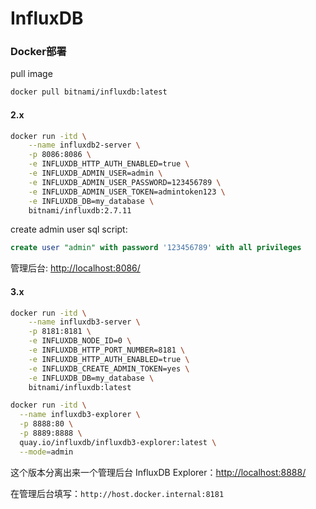 # InfluxDB

### Docker部署

pull image

```bash
docker pull bitnami/influxdb:latest
```

#### 2.x

```bash
docker run -itd \
    --name influxdb2-server \
    -p 8086:8086 \
    -e INFLUXDB_HTTP_AUTH_ENABLED=true \
    -e INFLUXDB_ADMIN_USER=admin \
    -e INFLUXDB_ADMIN_USER_PASSWORD=123456789 \
    -e INFLUXDB_ADMIN_USER_TOKEN=admintoken123 \
    -e INFLUXDB_DB=my_database \
    bitnami/influxdb:2.7.11
```

create admin user sql script:

```sql
create user "admin" with password '123456789' with all privileges
```

管理后台: <http://localhost:8086/>

#### 3.x

```bash
docker run -itd \
    --name influxdb3-server \
    -p 8181:8181 \
    -e INFLUXDB_NODE_ID=0 \
    -e INFLUXDB_HTTP_PORT_NUMBER=8181 \
    -e INFLUXDB_HTTP_AUTH_ENABLED=true \
    -e INFLUXDB_CREATE_ADMIN_TOKEN=yes \
    -e INFLUXDB_DB=my_database \
    bitnami/influxdb:latest

docker run -itd \
  --name influxdb3-explorer \
  -p 8888:80 \
  -p 8889:8888 \
  quay.io/influxdb/influxdb3-explorer:latest \
  --mode=admin
```

这个版本分离出来一个管理后台 InfluxDB Explorer：<http://localhost:8888/>

在管理后台填写：`http://host.docker.internal:8181`
